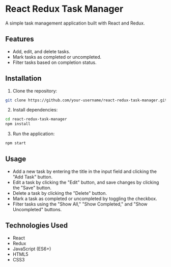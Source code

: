 # React Redux Task Manager

A simple task management application built with React and Redux.

## Features

- Add, edit, and delete tasks.
- Mark tasks as completed or uncompleted.
- Filter tasks based on completion status.

## Installation

1. Clone the repository:

```bash
git clone https://github.com/your-username/react-redux-task-manager.git
```

2. Install dependencies:

```bash
cd react-redux-task-manager
npm install
```

3. Run the application:
 ```bash
 npm start
```

## Usage
- Add a new task by entering the title in the input field and clicking the "Add Task" button.
- Edit a task by clicking the "Edit" button, and save changes by clicking the "Save" button.
- Delete a task by clicking the "Delete" button.
- Mark a task as completed or uncompleted by toggling the checkbox.
- Filter tasks using the "Show All," "Show Completed," and "Show Uncompleted" buttons.

## Technologies Used
- React
- Redux
- JavaScript (ES6+)
- HTML5
- CSS3